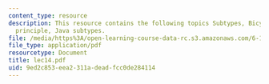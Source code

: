 ```yaml
---
content_type: resource
description: This resource contains the following topics Subtypes, Bicycles, Substitution
  principle, Java subtypes.
file: /media/https%3A/open-learning-course-data-rc.s3.amazonaws.com/6-170-laboratory-in-software-engineering-fall-2005/9ed2c853eea2311adeadfcc0de284114_lec14.pdf
file_type: application/pdf
resourcetype: Document
title: lec14.pdf
uid: 9ed2c853-eea2-311a-dead-fcc0de284114
---
```

